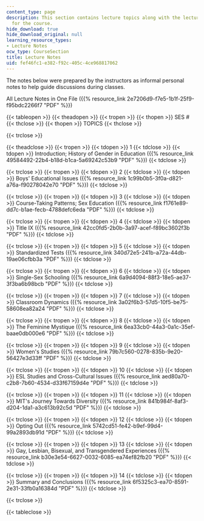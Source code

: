```yaml
---
content_type: page
description: This section contains lecture topics along with the lecture notes files
  for the course.
hide_download: true
hide_download_original: null
learning_resource_types:
- Lecture Notes
ocw_type: CourseSection
title: Lecture Notes
uid: fef46fc1-e382-f92c-405c-4ce968817062
---
```


The notes below were prepared by the instructors as informal personal notes to help guide discussions during classes.

All Lecture Notes in One File ({{% resource_link 2e7206d9-f7e5-1b1f-25f9-f95bdc2266f7 "PDF" %}})

{{< tableopen >}}
{{< theadopen >}}
{{< tropen >}}
{{< thopen >}}
SES #
{{< thclose >}}
{{< thopen >}}
TOPICS
{{< thclose >}}

{{< trclose >}}

{{< theadclose >}}
{{< tropen >}}
{{< tdopen >}}
1
{{< tdclose >}}
{{< tdopen >}}
Introduction; History of Gender in Education ({{% resource_link 49584492-22b4-b18d-b1ca-5a69242c53b9 "PDF" %}})
{{< tdclose >}}

{{< trclose >}}
{{< tropen >}}
{{< tdopen >}}
2
{{< tdclose >}}
{{< tdopen >}}
Boys' Educational Issues ({{% resource_link 1c99b0b5-3f0a-d821-a76a-f90278042e70 "PDF" %}})
{{< tdclose >}}

{{< trclose >}}
{{< tropen >}}
{{< tdopen >}}
3
{{< tdclose >}}
{{< tdopen >}}
Course-Taking Patterns; Sex Education ({{% resource_link f1761e89-dd7c-b1ae-fecb-4788defc6eda "PDF" %}})
{{< tdclose >}}

{{< trclose >}}
{{< tropen >}}
{{< tdopen >}}
4
{{< tdclose >}}
{{< tdopen >}}
Title IX ({{% resource_link 42cc0fd5-2b0b-3a97-acef-f89bc3602f3b "PDF" %}})
{{< tdclose >}}

{{< trclose >}}
{{< tropen >}}
{{< tdopen >}}
5
{{< tdclose >}}
{{< tdopen >}}
Standardized Tests ({{% resource_link 340d72e5-241b-a72a-44db-19ae06cfbb3a "PDF" %}})
{{< tdclose >}}

{{< trclose >}}
{{< tropen >}}
{{< tdopen >}}
6
{{< tdclose >}}
{{< tdopen >}}
Single-Sex Schooling ({{% resource_link 6a9d4094-88f3-18e5-ae37-3f3ba6b98bcb "PDF" %}})
{{< tdclose >}}

{{< trclose >}}
{{< tropen >}}
{{< tdopen >}}
7
{{< tdclose >}}
{{< tdopen >}}
Classroom Dynamics ({{% resource_link 3a02f6b3-57d5-10f5-be75-58608ea82a24 "PDF" %}})
{{< tdclose >}}

{{< trclose >}}
{{< tropen >}}
{{< tdopen >}}
8
{{< tdclose >}}
{{< tdopen >}}
The Feminine Mystique ({{% resource_link 6ea33cb0-44a3-0a1c-35ef-baae0db000e6 "PDF" %}})
{{< tdclose >}}

{{< trclose >}}
{{< tropen >}}
{{< tdopen >}}
9
{{< tdclose >}}
{{< tdopen >}}
Women's Studies ({{% resource_link 79b7c560-0278-835b-9e20-56427e3d33ff "PDF" %}})
{{< tdclose >}}

{{< trclose >}}
{{< tropen >}}
{{< tdopen >}}
10
{{< tdclose >}}
{{< tdopen >}}
ESL Studies and Cross-Cultural Issues ({{% resource_link aed80a70-c2b8-7b60-4534-d33f67159d4e "PDF" %}})
{{< tdclose >}}

{{< trclose >}}
{{< tropen >}}
{{< tdopen >}}
11
{{< tdclose >}}
{{< tdopen >}}
MIT's Journey Towards Diversity ({{% resource_link 841b984f-8af3-d204-1da1-a3c613b92c5d "PDF" %}})
{{< tdclose >}}

{{< trclose >}}
{{< tropen >}}
{{< tdopen >}}
12
{{< tdclose >}}
{{< tdopen >}}
Opting Out ({{% resource_link 5742cd51-fe42-b9ef-99d4-99a2893db91d "PDF" %}})
{{< tdclose >}}

{{< trclose >}}
{{< tropen >}}
{{< tdopen >}}
13
{{< tdclose >}}
{{< tdopen >}}
Gay, Lesbian, Bisexual, and Transgendered Experiences ({{% resource_link b30e3e54-6627-0032-6085-ea74ef82fb20 "PDF" %}})
{{< tdclose >}}

{{< trclose >}}
{{< tropen >}}
{{< tdopen >}}
14
{{< tdclose >}}
{{< tdopen >}}
Summary and Conclusions ({{% resource_link 6f5325c3-ea70-8591-2e31-33fb0a16384d "PDF" %}})
{{< tdclose >}}

{{< trclose >}}

{{< tableclose >}}